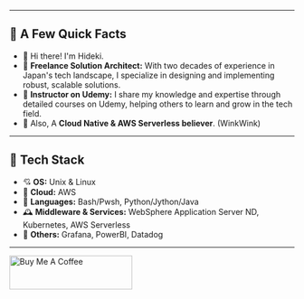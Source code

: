 
---

## 🦋 A Few Quick Facts

- 🫶 Hi there! I'm Hideki.
- 💜 **Freelance Solution Architect:** With two decades of experience in Japan's tech landscape, I specialize in designing and implementing robust, scalable solutions.
- 🧣 **Instructor on Udemy:** I share my knowledge and expertise through detailed courses on Udemy, helping others to learn and grow in the tech field.
- 🌃 Also, A **Cloud Native & AWS Serverless believer**. (WinkWink)

---

## 🐍 Tech Stack

- 💘 **OS:** Unix & Linux
- 🪩 **Cloud:** AWS
- 🌲 **Languages:** Bash/Pwsh, Python/Jython/Java
- 🕰️ **Middleware & Services:** WebSphere Application Server ND, Kubernetes, AWS Serverless
- 🤍 **Others:** Grafana, PowerBI, Datadog

---

<a href="https://www.buymeacoffee.com/Hideki.M" target="_blank"><img src="https://cdn.buymeacoffee.com/buttons/v2/default-yellow.png" alt="Buy Me A Coffee" style="height: 60px !important;width: 217px !important;" ></a>
